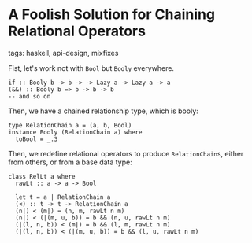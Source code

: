 # A Foolish Solution for Chaining Relational Operators

tags: haskell, api-design, mixfixes

Fist, let's work not with `Bool` but `Booly` everywhere.
```
if :: Booly b -> b -> -> Lazy a -> Lazy a -> a
(&&) :: Booly b => b -> b -> b
-- and so on
```

Then, we have a chained relationship type, which is booly:
```
type RelationChain a = (a, b, Bool)
instance Booly (RelationChain a) where
  toBool = _.3
```

Then, we redefine relational operators to produce `RelationChain`s, either from others, or from a base data type:
```
class RelLt a where
  rawLt :: a -> a -> Bool

  let t = a | RelationChain a
  (<) :: t -> t -> RelationChain a
  (n|) < (m|) = (n, m, rawLt n m)
  (n|) < (|(m, u, b)) = b && (n, u, rawLt n m)
  (|(l, n, b)) < (m|) = b && (l, m, rawLt n m)
  (|(l, n, b)) < (|(m, u, b)) = b && (l, u, rawLt n m)
```
